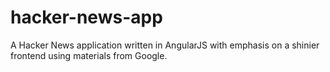 # hacker-news-app
A Hacker News application written in AngularJS with emphasis on a shinier frontend using materials from Google.

